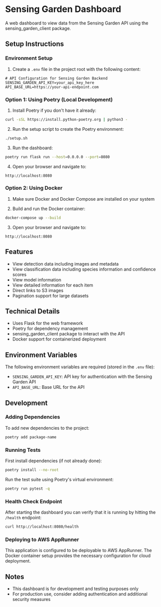 # Sensing Garden Dashboard

A web dashboard to view data from the Sensing Garden API using the sensing_garden_client package.

## Setup Instructions

### Environment Setup

1. Create a `.env` file in the project root with the following content:

```
# API Configuration for Sensing Garden Backend
SENSING_GARDEN_API_KEY=your_api_key_here
API_BASE_URL=https://your-api-endpoint.com
```

### Option 1: Using Poetry (Local Development)

1. Install Poetry if you don't have it already:

```bash
curl -sSL https://install.python-poetry.org | python3 -
```

2. Run the setup script to create the Poetry environment:

```bash
./setup.sh
```

3. Run the dashboard:

```bash
poetry run flask run --host=0.0.0.0 --port=8080
```

4. Open your browser and navigate to:

```
http://localhost:8080
```

### Option 2: Using Docker

1. Make sure Docker and Docker Compose are installed on your system

2. Build and run the Docker container:

```bash
docker-compose up --build
```

3. Open your browser and navigate to:

```
http://localhost:8080
```

## Features

- View detection data including images and metadata
- View classification data including species information and confidence scores
- View model information
- View detailed information for each item
- Direct links to S3 images
- Pagination support for large datasets

## Technical Details

- Uses Flask for the web framework
- Poetry for dependency management
- sensing_garden_client package to interact with the API
- Docker support for containerized deployment

## Environment Variables

The following environment variables are required (stored in the `.env` file):

- `SENSING_GARDEN_API_KEY`: API key for authentication with the Sensing Garden API
- `API_BASE_URL`: Base URL for the API

## Development

### Adding Dependencies

To add new dependencies to the project:

```bash
poetry add package-name
```

### Running Tests

First install dependencies (if not already done):

```bash
poetry install --no-root
```

Run the test suite using Poetry's virtual environment:

```bash
poetry run pytest -q
```

### Health Check Endpoint

After starting the dashboard you can verify that it is running by hitting the
`/health` endpoint:

```bash
curl http://localhost:8080/health
```

### Deploying to AWS AppRunner

This application is configured to be deployable to AWS AppRunner. The Docker container setup provides the necessary configuration for cloud deployment.

## Notes

- This dashboard is for development and testing purposes only
- For production use, consider adding authentication and additional security measures
